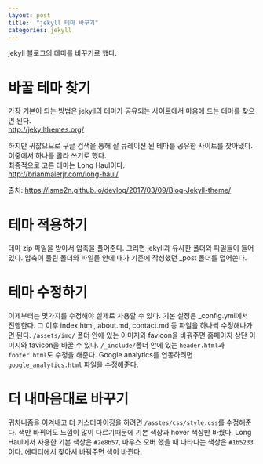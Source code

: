```yaml
---
layout: post
title:  "jekyll 테마 바꾸기"
categories: jekyll
---
```


jekyll 블로그의 테마를 바꾸기로 했다.

# 바꿀 테마 찾기

가장 기본이 되는 방법은 jekyll의 테마가 공유되는 사이트에서 마음에 드는 테마를 찾으면 된다.<br>
<http://jekyllthemes.org/>

하지만 귀찮으므로 구글 검색을 통해 잘 큐레이션 된 테마를 공유한 사이트를 찾아냈다. 이중에서 하나를 골라 쓰기로 했다.<br>
최종적으로 고른 테마는 Long Haul이다.<br>
<http://brianmaierjr.com/long-haul/>

출처: <https://isme2n.github.io/devlog/2017/03/09/Blog-Jekyll-theme/>

# 테마 적용하기

테마 zip 파일을 받아서 압축을 풀어준다. 그러면 jekyll과 유사한 폴더와 파일들이 들어있다. 압축이 풀린 폴더와 파일들 안에 내가 기존에 작성했던 _post 폴더를 덮어쓴다.

# 테마 수정하기

이제부터는 몇가지를 수정해야 실제로 사용할 수 있다. 기본 설정은 _config.yml에서 진행한다. 그 이후 index.html, about.md, contact.md 등 파일을 하나씩 수정해나가면 된다. `/assets/img/` 폴더 안에 있는 이미지와 favicon을 바꿔주면 홈페이지 상단 이미지와 favicon을 바꿀 수 있다. `/_include/`폴더 안에 있는 `header.html`과 `footer.html`도 수정을 해준다. Google analytics를 연동하려면 `google_analytics.html` 파일을 수정해준다.

# 더 내마음대로 바꾸기

귀차니즘을 이겨내고 더 커스터마이징을 하려면 `/asstes/css/style.css`를 수정해준다. 색만 바뀌어도 느낌이 많이 다르기때문에 기본 색상과 hover 색상만 바꿨다. Long Haul에서 사용한 기본 색상은 `#2e8b57`, 마우스 오버 했을 때 나타나는 색상은 `#1b5233`이다. 에디터에서 찾아서 바꿔주면 색이 바뀐다.
